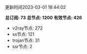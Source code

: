 更新时间2023-03-01 18:44:02

**总订阅: 73**
**总节点: 1200**
**有效节点: 426**
- v2ray节点: 272
- ss节点: 121
- trojan节点: 31
- ssr节点: 2
